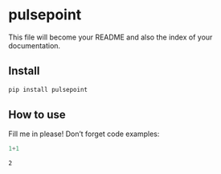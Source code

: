 # pulsepoint


<!-- WARNING: THIS FILE WAS AUTOGENERATED! DO NOT EDIT! -->

This file will become your README and also the index of your
documentation.

## Install

``` sh
pip install pulsepoint
```

## How to use

Fill me in please! Don’t forget code examples:

``` python
1+1
```

    2
